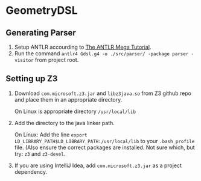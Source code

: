 # GeometryDSL

## Generating Parser
1. Setup ANTLR accourding to [The ANTLR Mega Tutorial](https://tomassetti.me/antlr-mega-tutorial).
2. Run the command `antlr4 Gdsl.g4 -o ./src/parser/ -package parser -visitor` from project root.

## Setting up Z3
1. Download `com.microsoft.z3.jar` and `libz3java.so` from Z3 github repo and place them in an appropriate directory.

    On Linux is appropriate directory `/usr/local/lib`
    
2. Add the directory to the java linker path.
    
    On Linux: Add the line `export LD_LIBRARY_PATH$LD_LIBRARY_PATH:/usr/local/lib` to your `.bash_profile` file.
    (Also ensure the correct packages are installed. Not sure which, but try: `z3` and `z3-devel`.
    
3. If you are using IntelliJ Idea, add `com.microsoft.z3.jar` as a project dependency.
